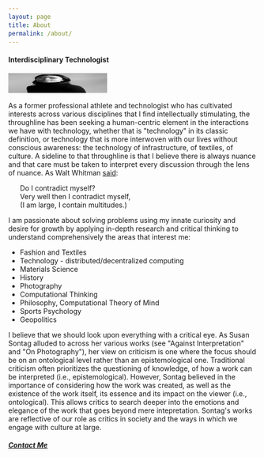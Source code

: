 ```yaml
---
layout: page
title: About
permalink: /about/
---
```


<h4>Interdisciplinary Technologist</h4>
<img src="/assets/images/9.jpg" alt="headshot" width="200" height="40"/>
<p>As a former professional athlete and technologist who has cultivated interests across various disciplines that I find intellectually stimulating, the throughline has been seeking a human-centric element in the interactions we have with technology, whether that is "technology" in its classic definition, or technology that is more interwoven with our lives without conscious awareness: the technology of infrastructure, of textiles, of culture. A sideline to that throughline is that I believe there is always nuance and that care must be taken to interpret every discussion through the lens of nuance. As Walt Whitman <a href="https://iwp.uiowa.edu/whitmanweb/en/writings/song-of-myself/section-51#:~:text=What%20are%20arguably%20Whitman's%20most,adored%20by%20little%20statesmen%20and">said</a>:</p>
<ul>
<p>Do I contradict myself?<br>
Very well then I contradict myself,<br>
(I am large, I contain multitudes.)</p>
</ul>
<p>I am passionate about solving problems using my innate curiosity and desire for growth by applying in-depth research and critical thinking to understand comprehensively the areas that interest me:</p>

<ul>
    <li>Fashion and Textiles</li>
    <li>Technology - distributed/decentralized computing</li>
    <li>Materials Science</li>
    <li>History</li>
    <li>Photography</li>
    <li>Computational Thinking</li>
    <li>Philosophy, Computational Theory of Mind</li>
    <li>Sports Psychology</li>
    <li>Geopolitics</li>
</ul>

<p>I believe that we should look upon everything with a critical eye. As Susan Sontag alluded to across her various works (see "Against Interpretation" and "On Photography"), her view on criticism is one where the focus should be on an ontological level rather than an epistemological one. Traditional criticism often prioritizes the questioning of knowledge, of how a work can be interpreted (i.e., epistemological). However, Sontag believed in the importance of considering how the work was created, as well as the existence of the work itself, its essence and its impact on the viewer (i.e., ontological). This allows critics to search deeper into the emotions and elegance of the work that goes beyond mere intepretation.
Sontag's works are reflective of our role as critics in society and the ways in which we engage with culture at large.</p>

<h5>
<a href="mailto: ipjessica9@gmail.com">Contact Me</a>
</h5>

